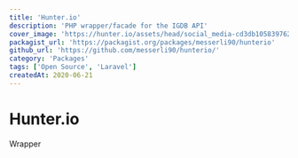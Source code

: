 ```yaml
---
title: 'Hunter.io'
description: 'PHP wrapper/facade for the IGDB API'
cover_image: 'https://hunter.io/assets/head/social_media-cd3db10583976274f99396811d2df9464b4269dabdf28939317e408f30c471af.png'
packagist_url: 'https://packagist.org/packages/messerli90/hunterio'
github_url: 'https://github.com/messerli90/hunterio/'
category: 'Packages'
tags: ['Open Source', 'Laravel']
createdAt: 2020-06-21
---
```


# Hunter.io

Wrapper